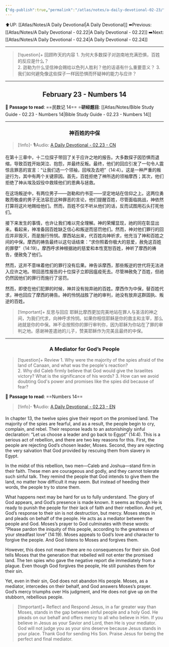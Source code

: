 ```yaml
---
{"dg-publish":true,"permalink":"/atlas/notes/a-daily-devotional-02-23/","noteIcon":""}
---
```


 ⬆️UP: [[Atlas/Notes/A Daily Devotional\|A Daily Devotional]]
⬅️Previous: [[Atlas/Notes/A Daily Devotional - 02.22\|A Daily Devotional - 02.22]]
➡️Next: [[Atlas/Notes/A Daily Devotional - 02.24\|A Daily Devotional - 02.24]]

---

> [!question]+ 回顾昨天的内容
> 1.⁠ ⁠为何大多数探子对迦南地充满恐惧，百姓的反应是什么？  
> 2.⁠ ⁠迦勒为什么坚信神会赐给以色列人胜利？他的话语有什么重要意义？
> 3.⁠ ⁠我们如何避免像这些探子一样因恐惧而怀疑神的能力与应许？


---
## <center>February 23 - Numbers 14</center>

📖 **Passage to read**: ==民数记 14==
⭐**研经题目**: [[Atlas/Notes/Bible Study Guide - 02.23 - Numbers 14\|Bible Study Guide - 02.23 - Numbers 14]]

---
### <center>神百姓的中保</center>

> [!info]- 🎙️Audio: [A Daily Devotional - 02.23 - CN]()


在第十三章中，十二位探子带回了关于应许之地的报告。大多数探子因恐惧而退缩，导致百姓开始哭泣、抱怨，并最终反叛。最终，他们的回应引发了一句令人震惊且罪恶的宣言：“让我们选一个领袖，回埃及去吧”（14:4）。这是一种严重的叛逆行为，其中有两个关键原因。首先，百姓拒绝了神所选的领袖摩西；其次，他们拒绝了神从埃及奴役中救赎他们的恩典与拯救。

在这场叛逆中，有两位男子——迦勒和约书亚——坚定地站在信仰之上。这两位勇敢而敬虔的男子无法容忍这种罪恶的言论，他们提醒百姓，尽管面临挑战，神依然打算将这片地赐给他们。然而，百姓不仅不听从他们的话，反而试图用石头打死他们。

接下来发生的事情，也许让我们难以完全理解。神的荣耀显现，祂的同在彰显出来。看起来，神准备因百姓缺乏信心和叛逆而惩罚他们。然而，神对他们罪行的回应并非毁灭，而是施行怜悯。摩西站出来，代百姓向神祈求，他充当了神和百姓之间的中保。摩西的祷告最终以这句话结束：“求你照着你极大的慈爱，赦免这百姓的罪孽”（14:19）。摩西呼求神根据祂的慈爱和本性宽恕百姓，神听了摩西的祷告，便赦免了他们。

然而，这并不意味着他们的罪行没有后果。神告诉摩西，那些叛逆的世代将无法进入应许之地。带回恶性报告的十位探子立即因瘟疫死去。尽管神赦免了百姓，但祂仍然因他们的罪行而施行了惩罚。

然而，即使在他们犯罪的时候，神并没有抛弃祂的百姓。摩西作为中保，替百姓代求，神也回应了摩西的祷告。神的怜悯战胜了祂的审判，祂没有放弃这群固执、叛逆的百姓。

> [!important]+ 反思与回应
耶稣比摩西更加完美地站在罪人与圣洁的神之间，为我们代求，向神呼求怜悯。如果你相信耶稣是你的救主和主宰，那么祂就是你的中保。神不会按照你的罪行审判你，因为耶稣为你站在了罪的审判之地。感谢神差遣祂的儿子，赞美耶稣作为完美且最终的中保。



---
### <center>A Mediator for God’s People</center>

> [!question]+ Review
> 1.⁠ ⁠Why were the majority of the spies afraid of the land of Canaan, and what was the people's reaction?  
> 2.⁠ ⁠Why did Caleb firmly believe that God would give the Israelites victory? What is the significance of his words?
> 3.⁠ ⁠How can we avoid doubting God's power and promises like the spies did because of fear?

📖 **Passage to read**: ==Numbers 14==

> [!info]- 🎙️Audio: [A Daily Devotional - 02.23 - EN]()  

In chapter 13, the twelve spies give their report on the promised land. The majority of the spies are fearful, and as a result, the people begin to cry, complain, and rebel. Their response leads to an astonishingly sinful declaration: “Let us choose a leader and go back to Egypt” (14:4). This is a serious act of rebellion, and there are two key reasons for this. First, the people are rejecting God’s chosen leader, Moses. Second, they are rejecting the very salvation that God provided by rescuing them from slavery in Egypt. 

In the midst of this rebellion, two men—Caleb and Joshua—stand firm in their faith. These men are courageous and godly, and they cannot tolerate such sinful talk. They remind the people that God intends to give them the land, no matter how difficult it may seem. But instead of heeding their words, the people try to stone them.

What happens next may be hard for us to fully understand. The glory of God appears, and God’s presence is made known. It seems as though He is ready to punish the people for their lack of faith and their rebellion. And yet, God’s response to their sin is not destruction, but mercy. Moses steps in and pleads on behalf of the people. He acts as a mediator between the people and God. Moses’s prayer to God culminates with these words: “Please pardon the iniquity of this people, according to the greatness of your steadfast love” (14:19). Moses appeals to God’s love and character to forgive the people. And God listens to Moses and forgives them.

However, this does not mean there are no consequences for their sin. God tells Moses that the generation that rebelled will not enter the promised land. The ten spies who gave the negative report die immediately from a plague. Even though God forgives the people, He still punishes them for their sin. 

Yet, even in their sin, God does not abandon His people. Moses, as a mediator, intercedes on their behalf, and God answers Moses’s prayer. God’s mercy triumphs over His judgment, and He does not give up on the stubborn, rebellious people.

> [!important]+ Reflect and Respond
 Jesus, in a far greater way than Moses, stands in the gap between sinful people and a holy God. He pleads on our behalf and offers mercy to all who believe in Him. If you believe in Jesus as your Savior and Lord, then He is your mediator. God will not judge you as your sins deserve because Jesus stands in your place. Thank God for sending His Son. Praise Jesus for being the perfect and final mediator.






















